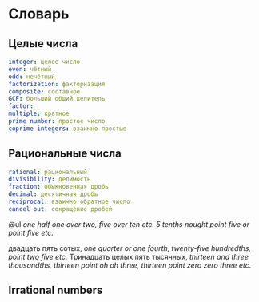 # Словарь

## Целые числа
```yaml
integer: целое число
even: чётный
odd: нечётный
factorization: факторизация
composite: составное
GCF: больший общий делитель
factor: 
multiple: кратное
prime number: простое число
coprime integers: взаимно простые
```

## Рациональные числа
```yaml
rational: рациональный
divisibility: делимость
fraction: обыкновенная дробь
decimal: десятичная дробь
reciprocal: взаимно обратное число
cancel out: сокращение дробей
```

@ul
_one half_
_one over two, five over ten etc._
_5 tenths_
_nought point five or point five_
_etc._

двадцать пять сотых, _one quarter or one fourth, twenty-five hundredths, point two five etc._
Тринадцать целых пять тысячных, _thirteen and three thousandths, thirteen point oh oh three, thirteen point zero zero three etc._

## Irrational numbers
<!--stackedit_data:
eyJoaXN0b3J5IjpbLTk1OTA2NTQ4MCwxMjY2MTI2OTY1LDI4Nj
A2NTM4Nl19
-->
